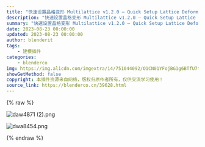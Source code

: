 ```yaml
---
title: "快速设置晶格变形 Multilattice v1.2.0 – Quick Setup Lattice Deformation"
description: "快速设置晶格变形 Multilattice v1.2.0 – Quick Setup Lattice Deformation"
summary: "快速设置晶格变形 Multilattice v1.2.0 – Quick Setup Lattice Deformation"
date: 2023-08-23 00:00:00
updated: 2023-08-23 00:00:00
author: blenderit
tags: 
    - 建模插件
categories:
    - blenderco
img: https://img.alicdn.com/imgextra/i4/751044092/O1CN01YFojBG1g6BTfU7tgy_!!751044092.png
showGetMethod: false
copyright: 本插件资源来自网络，版权归原作者所有，仅供交流学习使用！
source_link: https://blenderco.cn/39628.html
---
```


{% raw %}
<p><img class="aligncenter" src="https://img.alicdn.com/imgextra/i4/751044092/O1CN01YFojBG1g6BTfU7tgy_!!751044092.png" alt="daw4871 (2).png"></p><p><img class="aligncenter" src="https://img.alicdn.com/imgextra/i1/751044092/O1CN01DZgQXq1g6BTYN2bz0_!!751044092.png" alt="dwa8454.png"></p>
<div style="display: none">blenderco</div>
{% endraw %}